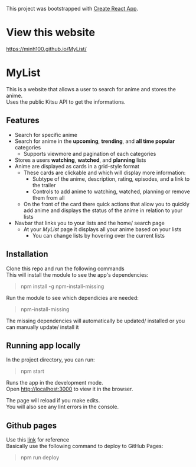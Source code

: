 This project was bootstrapped with [Create React App](https://github.com/facebook/create-react-app).

# View this website

https://minh100.github.io/MyList/

# MyList 

This is a website that allows a user to search for anime and stores the anime.<br/>
Uses the public Kitsu API to get the informations.

## Features

- Search for specific anime
- Search for anime in the **upcoming**, **trending**, and **all time popular** categories
  - Supports viewmore and pagination of each categories
- Stores a users **watching**, **watched**, and **planning** lists
- Anime are displayed as cards in a grid-style format
  - These cards are clickable and which will display more information:
    - Subtype of the anime, description, rating, episodes, and a link to the trailer
    - Controls to add anime to watching, watched, planning or remove them from all
  - On the front of the card there quick actions that allow you to quickly add anime and displays the status of the anime in relation to your lists
- Navbar that links you to your lists and the home/ search page
  - At your *MyList* page it displays all your anime based on your lists
    - You can change lists by hovering over the current lists

## Installation

Clone this repo and run the following commands<br />
This will install the module to see the app's dependencies:

> npm install -g npm-install-missing

Run the module to see which dependicies are needed:

> npm-install-missing

The missing dependencies will automatically be updated/ installed or you can manually update/ install it

## Running app locally

In the project directory, you can run:

> npm start

Runs the app in the development mode.<br />
Open [http://localhost:3000](http://localhost:3000) to view it in the browser.

The page will reload if you make edits.<br />
You will also see any lint errors in the console.

## Github pages

Use this [link](https://dev.to/yuribenjamin/how-to-deploy-react-app-in-github-pages-2a1f) for reference<br/>
Basically use the following command to deploy to GitHub Pages:
> npm run deploy

